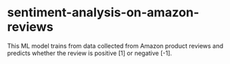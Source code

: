 # sentiment-analysis-on-amazon-reviews
This ML model trains from data collected from Amazon product reviews and predicts whether the review is positive [1] or negative [-1].
